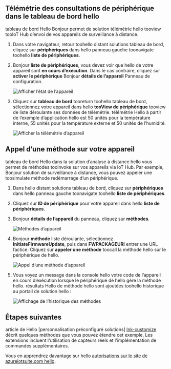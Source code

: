 ## <a name="view-device-telemetry-in-hello-dashboard"></a>Télémétrie des consultations de périphérique dans le tableau de bord hello
tableau de bord Hello Bonjour permet de solution télémétrie hello tooview tooIoT Hub d’envoi de vos appareils de surveillance à distance.

1. Dans votre navigateur, retour toohello distant solutions tableau de bord, cliquez sur **périphériques** dans hello panneau gauche toonavigate toohello **liste de périphériques**.
2. Bonjour **liste de périphériques**, vous devez voir que hello de votre appareil sont **en cours d’exécution**. Dans le cas contraire, cliquez sur **activer le périphérique** Bonjour **détails de l’appareil** Panneau de configuration.
   
    ![Afficher l’état de l’appareil][18]
3. Cliquez sur **tableau de bord** tooreturn toohello tableau de bord, sélectionnez votre appareil dans hello **tooView de périphérique** tooview de liste déroulante ses données de télémétrie. télémétrie Hello à partir de l’exemple d’application hello est 50 unités pour la température interne, 55 unités pour la température externe et 50 unités de l’humidité.
   
    ![Afficher la télémétrie d’appareil][img-telemetry]

## <a name="invoke-a-method-on-your-device"></a>Appel d’une méthode sur votre appareil
tableau de bord Hello dans la solution d’analyse à distance hello vous permet de méthodes tooinvoke sur vos appareils via IoT Hub. Par exemple, Bonjour solution de surveillance à distance, vous pouvez appeler une toosimulate méthode redémarrage d’un périphérique.

1. Dans hello distant solutions tableau de bord, cliquez sur **périphériques** dans hello panneau gauche toonavigate toohello **liste de périphériques**.
2. Cliquez sur **ID de périphérique** pour votre appareil dans hello **liste de périphériques**.
3. Bonjour **détails de l’appareil** du panneau, cliquez sur **méthodes**.
   
    ![Méthodes d’appareil][13]
4. Bonjour **méthode** liste déroulante, sélectionnez **InitiateFirmwareUpdate**, puis dans **FWPACKAGEURI** entrer une URL factice. Cliquez sur **appeler une méthode** toocall la méthode hello sur le périphérique de hello.
   
    ![Appel d’une méthode d’appareil][14]
   

5. Vous voyez un message dans la console hello votre code de l’appareil en cours d’exécution lorsque le périphérique de hello gère la méthode hello. résultats Hello de méthode hello sont ajoutées toohello historique au portail de solution hello :

    ![Affichage de l’historique des méthodes][img-method-history]

## <a name="next-steps"></a>Étapes suivantes
article de Hello [personnalisation préconfiguré solutions] [ lnk-customize] décrit quelques méthodes que vous pouvez étendre cet exemple. Les extensions incluent l'utilisation de capteurs réels et l'implémentation de commandes supplémentaires.

Vous en apprendrez davantage sur hello [autorisations sur le site de azureiotsuite.com hello][lnk-permissions].

[13]: ./media/iot-suite-visualize-connecting/suite4.png
[14]: ./media/iot-suite-visualize-connecting/suite7-1.png
[18]: ./media/iot-suite-visualize-connecting/suite10.png
[img-telemetry]: ./media/iot-suite-visualize-connecting/telemetry.png
[img-method-history]: ./media/iot-suite-visualize-connecting/history.png
[lnk-customize]: ../articles/iot-suite/iot-suite-guidance-on-customizing-preconfigured-solutions.md
[lnk-permissions]: ../articles/iot-suite/iot-suite-permissions.md
